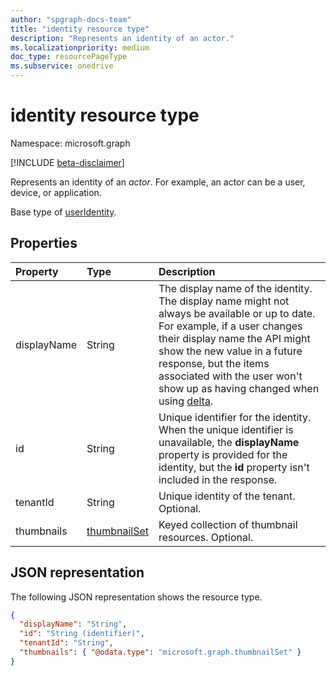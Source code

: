 ```yaml
---
author: "spgraph-docs-team"
title: "identity resource type"
description: "Represents an identity of an actor."
ms.localizationpriority: medium
doc_type: resourcePageType
ms.subservice: onedrive
---
```

# identity resource type

Namespace: microsoft.graph

[!INCLUDE [beta-disclaimer](../../includes/beta-disclaimer.md)]

Represents an identity of an _actor_. For example, an actor can be a user, device, or application.

Base type of [userIdentity](useridentity.md).

## Properties

| Property            | Type   | Description                                                                                                                                                                                                                                                                                                           |
|:--------------------|:-------|:----------------------------------------------------------------------------------------------------------------------------------------------------------------------------------------------------------------------------------------------------------------------------------------------------------------------|
| displayName         | String | The display name of the identity. The display name might not always be available or up to date. For example, if a user changes their display name the API might show the new value in a future response, but the items associated with the user won't show up as having changed when using [delta](../api/driveitem-delta.md).       |
| id                  | String | Unique identifier for the identity. When the unique identifier is unavailable, the **displayName** property is provided for the identity, but the **id** property isn't included in the response. |
| tenantId            | String | Unique identity of the tenant. Optional.                                    |
| thumbnails          | [thumbnailSet](thumbnailset.md) | Keyed collection of thumbnail resources. Optional. |

## JSON representation

The following JSON representation shows the resource type.

<!-- { "blockType": "resource", "@odata.type": "microsoft.graph.identity", "optionalProperties": ["displayName", "tenantId", "thumbnails"], "openType": true } -->

```json
{
  "displayName": "String",
  "id": "String (identifier)",
  "tenantId": "String",
  "thumbnails": { "@odata.type": "microsoft.graph.thumbnailSet" }
}
```

<!-- uuid: 8fcb5dbc-d5aa-4681-8e31-b001d5168d79
2015-10-25 14:57:30 UTC -->
<!--
{
  "type": "#page.annotation",
  "description": "Identity contains information about an app, user, or group.",
  "keywords": "identity,owner,modifier,app,user,group",
  "section": "documentation",
  "tocPath": "Resources/Identity",
  "suppressions": []
}
-->


